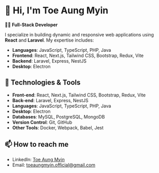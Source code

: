 # 👋 Hi, I'm Toe Aung Myin

👨‍💻 **Full-Stack Developer**

I specialize in building dynamic and responsive web applications using **React** and **Laravel**. My expertise includes:

- **Languages**: JavaScript, TypeScript, PHP, Java
- **Frontend**: React, Next.js, Tailwind CSS, Bootstrap, Redux, Vite
- **Backend**: Laravel, Express, NestJS
- **Desktop**: Electron

## 🔧 Technologies & Tools

- **Front-end**: React, Next.js, Tailwind CSS, Bootstrap, Redux, Vite
- **Back-end**: Laravel, Express, NestJS
- **Languages**: JavaScript, TypeScript, PHP, Java
- **Desktop**: Electron
- **Databases**: MySQL, PostgreSQL, MongoDB
- **Version Control**: Git, GitHub
- **Other Tools**: Docker, Webpack, Babel, Jest

## 📫 How to reach me

- LinkedIn: [Toe Aung Myin](https://www.linkedin.com/in/toeaungmyin)
- Email: [toeaungmyin.official@gmail.com](mailto:toeaungmyin.official@gmail.com)
